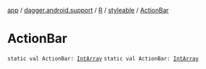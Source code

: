 [app](../../../index.md) / [dagger.android.support](../../index.md) / [R](../index.md) / [styleable](index.md) / [ActionBar](./-action-bar.md)

# ActionBar

`static val ActionBar: `[`IntArray`](https://kotlinlang.org/api/latest/jvm/stdlib/kotlin/-int-array/index.html)
`static val ActionBar: `[`IntArray`](https://kotlinlang.org/api/latest/jvm/stdlib/kotlin/-int-array/index.html)